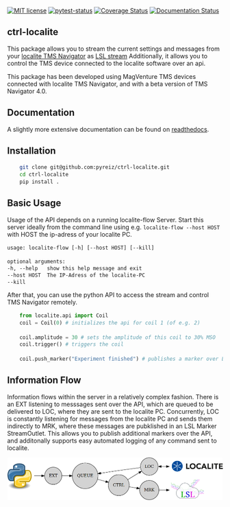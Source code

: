  [![MIT license](https://img.shields.io/badge/License-MIT-blue.svg)](https://en.wikipedia.org/wiki/MIT_License) [![pytest-status](https://github.com/pyreiz/ctrl-localite/workflows/pytest/badge.svg)](https://github.com/pyreiz/ctrl-localite/actions) [![Coverage Status](https://coveralls.io/repos/github/pyreiz/ctrl-localite/badge.svg?branch=master)](https://coveralls.io/github/pyreiz/ctrl-localite?branch=master) [![Documentation Status](https://readthedocs.org/projects/ctrl-localite/badge/?version=latest)](https://ctrl-localite.readthedocs.io/en/latest/?badge=latest)

ctrl-localite
------------

This package allows you to stream the current settings and messages from your [localite TMS Navigator](https://www.localite.de/en/home/>) as [LSL stream](https://labstreaminglayer.readthedocs.io/) Additionally, it allows you to control the TMS device connected to the localite software over an api.

This package has been developed using MagVenture TMS devices connected with localite TMS Navigator, and with a beta version of TMS Navigator 4.0.

Documentation
-------------

A slightly more extensive documentation can be found on [readthedocs](https://ctrl-localite.readthedocs.io/en/latest/?badge=latest).

Installation
------------

``` bash
    git clone git@github.com:pyreiz/ctrl-localite.git
    cd ctrl-localite
    pip install .
```

Basic Usage
-----------

Usage of the API depends on a running localite-flow Server. Start this server ideally from the command line using e.g. ``localite-flow --host HOST`` with HOST the ip-adress of your localite PC.

    usage: localite-flow [-h] [--host HOST] [--kill]

    optional arguments:
    -h, --help   show this help message and exit
    --host HOST  The IP-Adress of the localite-PC
    --kill



After that, you can use the python API to access the stream and control TMS Navigator remotely.

``` python
    from localite.api import Coil
    coil = Coil(0) # initializes the api for coil 1 (of e.g. 2)

    coil.amplitude = 30 # sets the amplitude of this coil to 30% MSO
    coil.trigger() # triggers the coil

    coil.push_marker("Experiment finished") # publishes a marker over LSL
```


Information Flow
----------------

Information flows within the server in a relatively complex fashion. There is an EXT listening to messsages sent over the API, which are queued to be delivered to LOC, where they are sent to the localite PC. Concurrently, LOC is constantly listening for messages from the localite PC and sends them indirectly to MRK, where these messages are pubklished in an LSL Marker StreamOutlet. This allows you to publish additional markers over the API, and additonally supports easy automated logging of any command sent to localite.

![flow-diagram](docs/source/_static/flow-diagram.png)